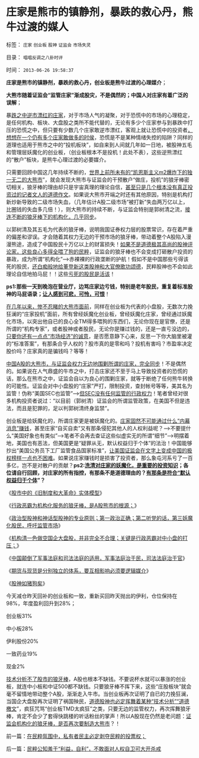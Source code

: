 # 庄家是熊市的镇静剂，暴跌的救心丹，熊牛过渡的媒人

标签： `庄家` `创业板` `股神` `证监会` `市场失灵` 

目录： `唱唱反调之八卦时评`

时间： `2013-06-26 19:58:37`

**庄家是熊市的镇静剂，暴跌的救心丹，创业板是熊牛过渡的心理媒介**；

**大熊市随着证监会“监管庄家”渐成股灾，不是偶然的；中国人对庄家有着广泛的误解**；

暴[跌之中逆市漂红的庄家](../../../2013/5/10/想要大牛市，请为庄家正名.md)，对于市场人气的凝聚，对于恐慌中的市场的心理稳定，是任何机构、板块、大盘股之类所不能代替的，无论有多少个庄家参与到暴跌中打压的恐慌之中，但只要有少数几个庄家敢逆市漂红，客观上就让恐慌中的投资者[，想想在一个仍有多个庄家敢做多的时侯](../../../2013/6/8/股市分析的国家标准和监管.md)，恐慌是不是某种情绪失控的陷阱？同样的道理也适用于熊市之中的“投机板块”，如自来到人间就几年如一日地，被股神五毛和管理层妖魔化的创业板，（创业板根本不是投机！此处不表），这些逆熊漂红的“散户”板块，是熊牛心理过渡的必要媒介。

只需要回顾中国这几年持续不断的，[世界上前所未有的“凯恩斯主义m2爆炸下的独一无二的大熊市](../../../2013/4/15/凯恩斯主义的基础货币与M2之间的乘数和国进民退；.md)”，就会发现大熊市与证监会的干预散户“做庄，投机”的狼牙棒密切相关，狼牙棒的理由却只是宇宙真理的理论自信，[甚至只是几个根本没有真正投资过的记者文人的道德作文](../../../2011/12/19/道德股神“唱衰股民”与“看空／唱空中国”不同.md)。如果说大熊市开端之时还有其他原因，特别是机构打新炒新导致的二级市场失血，（几年估计A股二级市场“被打新”失血两万亿以上，比圈钱的失血多几倍！），则大熊市的持续不断，与证监会特别是郭树清之流，[接连不断的狼牙棒下的机构化，几乎同步](../../../2012/12/4/A股机构化，相当于实体经济的特许权.md)。

以郭树清及其五毛为代表的狼牙棒，说明我国证券权力层的股票常识，存在着严重的偏差和谬误。才会随着其权力无边的干预市场的狼牙棒，带动着整个A股陷入漫漫熊途，造成了中国股民十万亿以上的财富损失！[如果不是道德极其高尚的股神评论家，这些良心多得全喂了狗的民粹](../../../2012/5/15/万一出现改革旗号下的国进民退，您有思想准备吗？.md)，证监会的狼牙棒也不会变成打砸散户投资的暴政，成为所谓“机构化”——>赤裸裸的行政垄断的护航！假如不是中国那些亏得该死的股民，[还白痴般地给董登新这类股神和大官僚歌功颂德](../../../2011/6/13/世界上有蠢猪并不奇怪.md)，民粹股神也不会如此理论自信地拍马屁！！这些[亏死的股民是活该](../../../2012/5/3/长着机构大脑的小股民.md)！

**ps1:那些一天到晚泡在营业厅，边骂庄家边亏钱，特别是老年股民，重复着标准股神的马屁语录；[让人感到可悲，可怜，可恨](../../../2011/6/29/忠告五毛型股民不要拉皮条.md)**！

[在几年以来，惨不忍睹的大熊市面前](../../../2013/5/4/监会会再次打压“业绩下降的高市盈率”的投机吗？.md)，同样在创业板为代表的小盘股，无数次力挽狂澜的“庄家投机”面前，所有曾经妖魔化创业板，曾经妖魔化庄家，曾经通过妖魔化市场，以突出他自已的良心全TM得多喂狗的东西们，无论你现在是官僚，还是所谓的“机构专家”，或者股神或者股民，无论你是赚过钱的，还是一直亏没边的，[只要你还有一点点“市场经济”的诚意](../../../2012/12/17/“机构化”是所有政策的灵魂，“散户化”居然能够成为指责的理由.md)，是否愿意静下心来，反思一下你大脑里被灌的“标准答案”，有那条合乎人权的？股市真的是零和吗？投机有害吗？市盈率决定股价吗？庄家真的是骗钱吗？等等！

[中国A股的大熊市，与证监会权力无边地围剿所谓的庄家，完全同步](../../../2011/12/20/A股机构化打散人气，打散容易再聚难.md)！不是偶然的。如果说在人气鼎盛的牛市之中，打击庄家还不至于马上导致投资者的恐慌的话，那么在熊市之中，证监会自以为良心的围剿庄家，就等于断绝了任何熊牛转换的可能性。证监会对中小盘股的“庄家”严打，限制投资，查封帐号等等，美其名为监管！伪称“美国SEC也监管”——>[但SEC没有任何监管的行政权力](../../../2013/4/3/信息不对称是天经地义的市场公平,美国证监会的作用和诉讼.md)！笔者曾经对很多机构投资者说过：“以目前（郭树清）证监会的所谓监管政策，在美国不但是违法，而且是犯罪的，足以判郭树清终身监禁”。

创业板是给妖魔化的，所谓庄家更是被妖魔化的。[庄家固然不可能通过什么“内幕消息”赚钱](../../../2013/1/9/庄家只能逢跌买熊股，不能靠内幕赚钱，一般没有内幕消息.md)，甚至庄家“自买自卖”又有那条侵犯其他人的人权利益呢？——>不要提什么“美国好象也有类似”——>笔者不会再去查证这些似虚实无的所谓“细节”——>明摆着地，美国也有恶法，但美国更是“疑罪从无，默认权益归于个体”的法治！中国能够抄出“美国公务员下工厂监管食品国家标准”，[让美国证监会在文字上变成中国的极权榜样一点也不困难](../../../2012/5/4/虚构现实的“西方民主的乌托邦”.md)。如果说庄家赚钱时是损害了投资者，那么象屯河系亏了一百多亿，岂不是对散户的贡献？**ps2:[洗清对庄家的妖魔化，是重要的投资知识](../../../2012/11/24/经济学可以证伪庄家阴谋论.md)；各位请自行回顾，对庄家的所有指控，有那条不是道德理由的？[有那条是符合“默认权益归于个体](../../../2012/7/6/“国家财富”掠自何方？默认归属权比人权宣言简明精确.md)”？**

《[股市中的《旧制度和大革命》实体模型](../../../2013/6/14/股市中的《旧制度和大革命》实体模型.md)》

《[行政恶霸为机构化服务的狼牙棒，是A股熊市的根源；](../../../2013/6/13/行政恶霸为机构化服务的狼牙棒，是A股熊市的根源.md)》

《[政治型股神和神话型股神的专业原则；第一政治正确；第二听党的话，第三妖魔化股民，呼吁监管市场](../../../2013/6/18/职业股神的四大专业原则；.md)》

《[机构清一色做空国企大盘股，并非完全不合理；关键是行政恶霸对中小盘的打压；](../../../2013/6/20/只有行政垄断的机构化，指数期货才能清一色做空；.md)》

《[中国颠倒了军事法庭和司法法庭的适用，军事法庭治于民，司法法庭治于官](../../../2013/6/24/将行政恶霸送军事法庭！什么是军事法庭？.md)》

《[期货与现货是分别独立的体系，要互相影响必须要逻辑媒介](../../../2013/6/24/指数期货的任何规定，不可能单独造成A股的多空动力；.md)》

《[股神如猪狗矣](../../../2013/6/25/做人当如徐小明，诸股神如豚犬矣.md)》

今天减仓昨天回补的创业板和一致，重新买回昨天抛出的伊利，仓位保持在98%，年度盈利回升到28%；

创业板31%

中小板28%

伊利股份20%

一致药业19%

现金2%

[技术分析不了股市的狼牙棒](../../../2013/6/8/股市分析的国家标准和监管.md)，A股也根本不缺钱。不要说杯水就可以暴涨的创业板，就连中小板和中证500都不缺钱。只要狼牙棒不挥下来，这些“庄股板块”就会毫不留情地带动整个A股，渐渐走入牛市。当创业板再次证明了自已的力挽狂澜，当国企大盘股再次证明了祸国殃民，[道德股神也必定挥舞着某种“技术分析”“道德檄文](../../../2011/12/28/防左，防贼，防股神.md)”，疯狂咒骂“创业板TMD太疯狂”之类，只要无边的监管权力，再次挥舞狼牙棒，肯定不会少了套得快跳楼的听话粉丝的掌声！所以A股现在仍然是老问题：[证监会机构化的狼牙棒，是否再次要制造大熊市](../../../2013/6/24/将行政恶霸送军事法庭！什么是军事法庭？.md)？！



前一篇：[在民粹氛围中，私有者民主必定剥夺民粹的投票权；](../../../2013/6/26/在民粹氛围中，私有者民主必定剥夺民粹的投票权；.md)

后一篇：[民粹公知羞于“利益，自利”，不敢面对人权自卫可大开杀戒](../../../2013/6/27/民粹公知羞于“利益，自利”，不敢面对人权自卫可大开杀戒.md)